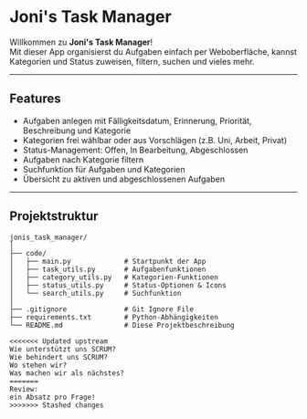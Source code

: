 # Joni's Task Manager

Willkommen zu **Joni's Task Manager**!  
Mit dieser App organisierst du Aufgaben einfach per Weboberfläche, kannst Kategorien und Status zuweisen, filtern, suchen und vieles mehr.

---

## Features

- Aufgaben anlegen mit Fälligkeitsdatum, Erinnerung, Priorität, Beschreibung und Kategorie
- Kategorien frei wählbar oder aus Vorschlägen (z.B. Uni, Arbeit, Privat)
- Status-Management: Offen, In Bearbeitung, Abgeschlossen
- Aufgaben nach Kategorie filtern
- Suchfunktion für Aufgaben und Kategorien
- Übersicht zu aktiven und abgeschlossenen Aufgaben

---

## Projektstruktur

```text
jonis_task_manager/
│
├── code/
│   ├── main.py             # Startpunkt der App
│   ├── task_utils.py       # Aufgabenfunktionen
│   ├── category_utils.py   # Kategorien-Funktionen
│   ├── status_utils.py     # Status-Optionen & Icons
│   └── search_utils.py     # Suchfunktion
│
├── .gitignore              # Git Ignore File
├── requirements.txt        # Python-Abhängigkeiten
└── README.md               # Diese Projektbeschreibung

<<<<<<< Updated upstream
Wie unterstützt uns SCRUM?
Wie behindert uns SCRUM?
Wo stehen wir?
Was machen wir als nächstes?
=======
Review:
ein Absatz pro Frage!
>>>>>>> Stashed changes

